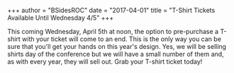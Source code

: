 +++
author = "BSidesROC"
date = "2017-04-01"
title = "T-Shirt Tickets Available Until Wednesday 4/5"
+++

This coming Wednesday, April 5th at noon, the option to pre-purchase a T-shirt with your ticket will come to an end. This is the only way you can be sure that you'll get your hands on this year's design. Yes, we will be selling shirts day of the conference but we will have a small number of them and, as with every year, they will sell out. Grab your T-shirt ticket today!
